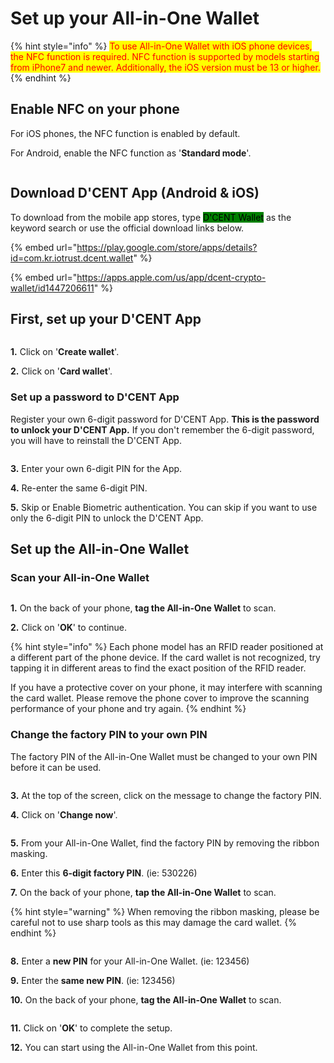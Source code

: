 # Set up your All-in-One Wallet

{% hint style="info" %}
<mark style="color:red;">To use All-in-One Wallet with iOS phone devices, the NFC function is required. NFC function is supported by models starting from iPhone7 and newer. Additionally, the iOS version must be 13 or higher.</mark>&#x20;
{% endhint %}

## Enable NFC on your phone

For iOS phones, the NFC function is enabled by default.&#x20;

For Android, enable the NFC function as '**Standard mode**'.

<div align="left"><img src="../../.gitbook/assets/image (199).png" alt=""></div>

## Download D'CENT App (Android & iOS)

To download from the mobile app stores, type <mark style="background-color:green;">D'CENT Wallet</mark> as the keyword search or use the official download links below.

{% embed url="https://play.google.com/store/apps/details?id=com.kr.iotrust.dcent.wallet" %}

{% embed url="https://apps.apple.com/us/app/dcent-crypto-wallet/id1447206611" %}

## First, set up your D'CENT App

<div align="left"><figure><img src="../../.gitbook/assets/40.jpg" alt=""><figcaption></figcaption></figure></div>

**1.** Click on '**Create wallet**'.&#x20;

**2.** Click on '**Card wallet**'.&#x20;

### Set up a password to D'CENT App

Register your own 6-digit password for D'CENT App. **This is the password to unlock your D'CENT App.** If you don't remember the 6-digit password, you will have to reinstall the D'CENT App.

<div align="left"><figure><img src="../../.gitbook/assets/2 (14).jpg" alt=""><figcaption></figcaption></figure></div>

**3.** Enter your own 6-digit PIN for the App.

**4.** Re-enter the same 6-digit PIN.

**5.** Skip or Enable Biometric authentication. You can skip if you want to use only the 6-digit PIN to unlock the D'CENT App.

## Set up the All-in-One Wallet

### Scan your All-in-One Wallet

<div align="left"><figure><img src="../../.gitbook/assets/3 (10).jpg" alt=""><figcaption></figcaption></figure></div>

**1.** On the back of your phone, **tag the All-in-One Wallet** to scan.

**2.** Click on '**OK**' to continue.

{% hint style="info" %}
Each phone model has an RFID reader positioned at a different part of the phone device. If the card wallet is not recognized, try tapping it in different areas to find the exact position of the RFID reader.

If you have a protective cover on your phone, it may interfere with scanning the card wallet. Please remove the phone cover to improve the scanning performance of your phone and try again.&#x20;
{% endhint %}

### Change the factory PIN to your own PIN

The factory PIN of the All-in-One Wallet must be changed to your own PIN before it can be used.

<div align="left"><figure><img src="../../.gitbook/assets/4 (6).jpg" alt=""><figcaption></figcaption></figure></div>

**3.** At the top of the screen, click on the message to change the factory PIN.

**4.** Click on '**Change now**'.

<div align="left"><figure><img src="../../.gitbook/assets/5 (3).jpg" alt=""><figcaption></figcaption></figure></div>

**5.** From your All-in-One Wallet, find the factory PIN by removing the ribbon masking.

**6.** Enter this **6-digit factory PIN**. (ie: 530226)

**7.** On the back of your phone, **tap the All-in-One Wallet** to scan.

{% hint style="warning" %}
When removing the ribbon masking, please be careful not to use sharp tools as this may damage the card wallet.
{% endhint %}

<div align="left"><figure><img src="../../.gitbook/assets/6 (4).jpg" alt=""><figcaption></figcaption></figure></div>

**8.** Enter a **new PIN** for your All-in-One Wallet. (ie: 123456)

**9.** Enter the **same new PIN**. (ie: 123456)

**10.** On the back of your phone, **tag the All-in-One Wallet** to scan.

<div align="left"><figure><img src="../../.gitbook/assets/7 (3).jpg" alt=""><figcaption></figcaption></figure></div>

**11.** Click on '**OK**' to complete the setup.

**12.** You can start using the All-in-One Wallet from this point.

